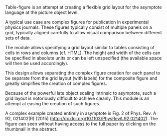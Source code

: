 Table-figure is an attempt at creating a flexible grid layout for
the asymptote language at the picture object level.

A typical use case are complex figures for publication in experimental
physics journals. These figures typically consist of multiple panels
on a grid, typically aligned carefully to allow visual comparison
between different sets of data.

The module allows specifying a grid layout similar to tables
consisting of cells in rows and columns (cf. HTML). The height and
width of the cells can be specified in absolute units or can be left
unspecified (the available space will then be used accordingly).

This design allows separating the complex figure creation for each
panel to be separate from the grid layout (with labels) for the
composite figure and greatly simplifies the creation of complex
figures.

Because of the powerful late object scaling intrinsic to asymptote,
such a grid layout is notoriously difficult to achieve cleanly. This
module is an attempt at easing the creation of such figures.

A complex example created entirely in asymptote is Fig. 2 of Phys.
Rev. A 92, 021402(R) (2015)
(http://dx.doi.org/10.1103/PhysRevA.92.021402). The figure can seen
without having access to the full paper by clicking on the thumbnail
in the abstract.
